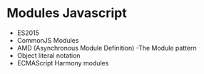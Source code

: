 # Modules Javascript
- ES2015
- CommonJS Modules
- AMD (Asynchronous Module Definition)
-The Module pattern
- Object literal notation
- ECMAScript Harmony modules
